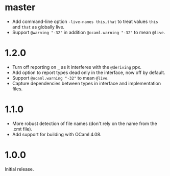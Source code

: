 # master
- Add command-line option `-live-names this,that` to treat values `this` and `that` as globally live.
- Support `@warning "-32"` in addition `@ocaml.warning "-32"` to mean `@live`.

# 1.2.0
- Turn off reporting on `_` as it interferes with the `@deriving` ppx.
- Add option to report types dead only in the interface, now off by default.
- Support `@ocaml.warning "-32"` to mean `@live`.
- Capture dependencies between types in interface and implementation files.

# 1.1.0
- More robust detection of file names (don't rely on the name from the .cmt file).
- Add support for building with OCaml 4.08.

# 1.0.0
Initial release.
